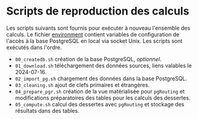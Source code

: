 # Scripts de reproduction des calculs

Les scripts suivants sont fournis pour exécuter à nouveau l'ensemble des calculs.
Le fichier [environment](environment) contient variables de configuration de l'accès à la base PostgreSQL en local via socket Unix.
Les scripts sont exécutés dans l'ordre.

- `00_createdb.sh` création de la base PostgreSQL, _optionnel_.
- `01_download.sh` téléchargement des données sources, liens valables le 2024-07-16.
- `02_import_pg.sh` chargement des données dans la base PostgreSQL.
- `03_cleaning.sh` ajout de clefs primaires et étrangères.
- `04_prepare_pgr.sh` création de la vue matérialisée pour `pgRouting` et modifications préparatoires des tables pour les calculs des dessertes.
- `05_compute.sh` calcul des dessertes avec `pgRouting` et stockage des résultats dans des tables.
